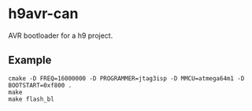 # h9avr-can
AVR bootloader for a h9 project.

## Example
```
cmake -D FREQ=16000000 -D PROGRAMMER=jtag3isp -D MMCU=atmega64m1 -D BOOTSTART=0xf800 .
make
make flash_bl
```
